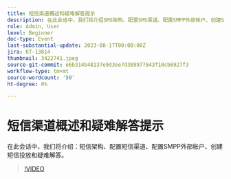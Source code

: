 ```yaml
---
title: 短信渠道概述和疑难解答提示
description: 在此会话中，我们将介绍SMS架构、配置SMS渠道、配置SMPP外部帐户、创建SMS投放和疑难解答。
role: Admin, User
level: Beginner
doc-type: Event
last-substantial-update: 2023-08-17T00:00:00Z
jira: KT-13814
thumbnail: 3422741.jpeg
source-git-commit: e6b314b48137e9d3ee7d389977843f10cb6927f3
workflow-type: tm+mt
source-wordcount: '50'
ht-degree: 0%

---
```


# 短信渠道概述和疑难解答提示

在此会话中，我们将介绍：短信架构、配置短信渠道、配置SMPP外部帐户、创建短信投放和疑难解答。

>[!VIDEO](https://video.tv.adobe.com/v/3422741/?learn=on)
